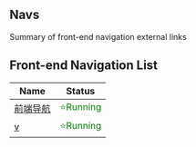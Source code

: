 ## Navs
Summary of front-end navigation external links


## Front-end Navigation List

<!-- @start -->
| Name                                  | Status                                     |
| ------------------------------------- | ------------------------------------------ |
| [前端导航](https://nav.poetries.top/) | <span style="color: green">⭐Running</span> |
| [v](https://d.mm.top)                 | <span style="color: green">⭐Running</span> |
<!-- @end -->